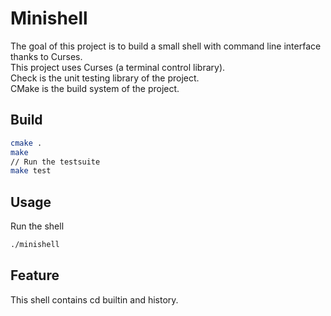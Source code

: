 # Minishell
The goal of this project is to build a small shell with command line interface
thanks to Curses.  
This project uses Curses (a terminal control library).  
Check is the unit testing library of the project.  
CMake is the build system of the project.
## Build

```bash
cmake .
make
// Run the testsuite
make test
```

## Usage
Run the shell
```bash
./minishell
```

## Feature
This shell contains cd builtin and history.
